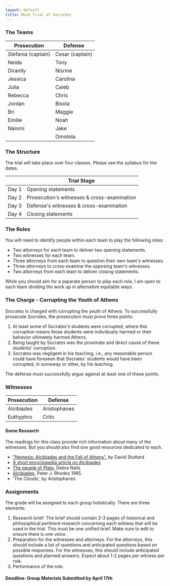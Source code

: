 ```yaml
---
layout: default
title: Mock Trial of Socrates 
---
```



### The Teams

| Prosecution     | Defense |
| ----------- | ----------- |
| Stefania (captain)      | Cesar (captain)      |
| Neida  		| Tony       |
| Diranlly 		| Nisrine        |
| Jessica  		| Carolina      |
| Julia 		 | Caleb       |
| Rebecca		  | Chris        |
| Jordan  		| Bisola       |
| Bri 			| Maggie       |
| Emilie 		 | Noah        |
| Naiomi		 | Jake       |
|				 | Omotola      |

### The Structure

The trial will take place over four classes. Please see the syllabus for the dates. 

|     	 	| Trial Stage |
| ----------- 			| ----------- |
| Day 1     | Opening statements |
| Day 2     | Prosecution's witnesses & cross-examination      |
| Day 3 		| Defense's witnesses  & cross-examination     |
| Day 4 		| Closing statements       |

### The Roles 
You will need to identify people within each team to play the following roles: 

+ Two attorneys for each team to deliver two opening statements. 
+ Two witnesses for each team. 
+ Three attorneys from each team to question their own team's witnesses. 
+ Three attorneys to cross-examine the opposing team's witnesses. 
+ Two attorneys from each team to deliver closing statements. 

While you should aim for a separate person to play each role, I am open to each team dividing the work up in alternative equitable ways. 

### The Charge - Corrupting the Youth of Athens

Socrates is charged with corrupting the youth of Athens. To successfully prosecute Socrates, the prosecution must prove three points: 

1. At least some of Socrates's students were corrupted, where this corruption means those students were individually harmed or their behavior ultimately harmed Athens. 
2. Being taught by Socrates was the proximate and direct cause of these students' corruption. 
3. Socrates was negligent in his teaching, i.e., any reasonable person could have foreseen that Socrates' students would have been corrupted, in someway or other, by his teaching. 


The defense must successfully argue against at least one of these points. 


### Witnesses


| Prosecution    	 	| Defense |
| ----------- 			| ----------- |
| Alcibiades    		| Aristophanes      |
| 	Euthyphro		    		 | 	Crito	     |


#### Some Research

The readings for this class provide rich information about many of the witnesses. But you should also find one good resources dedicated to each. 

+ ["Nemesis: Alcibiades and the Fall of Athens",](nemesis.pdf) by David Stuttard
+ [A short encyclopedia article on Alcibiades](https://www.worldhistory.org/Alcibiades/)
+ [The people of Plato,](people.pdf) Debra Nails
+ [Alcibiades](rhodes.pdf), Peter J. Rhodes 1985. 
+ 'The Clouds', by Aristophanes

### Assignments 
The grade will be assigned to each group holistically. There are three elements:  

1. Research brief: The brief should contain 2-3 pages of historical and philosophical *pertinent* research concerning each witness that will be used in the trial. This must be one unified brief. Make sure to edit to ensure there is one *voice*.
2. Preparation for the witnesses and attorneys. For the attorneys, this should include a list of questions and anticipated questions based on possible responses. For the witnesses, this should include anticipated questions and planned answers. Expect about 1-2 pages per witness per role.
3. Performance of the role. 

#### Deadline: Group Materials Submitted by April 17th ####






